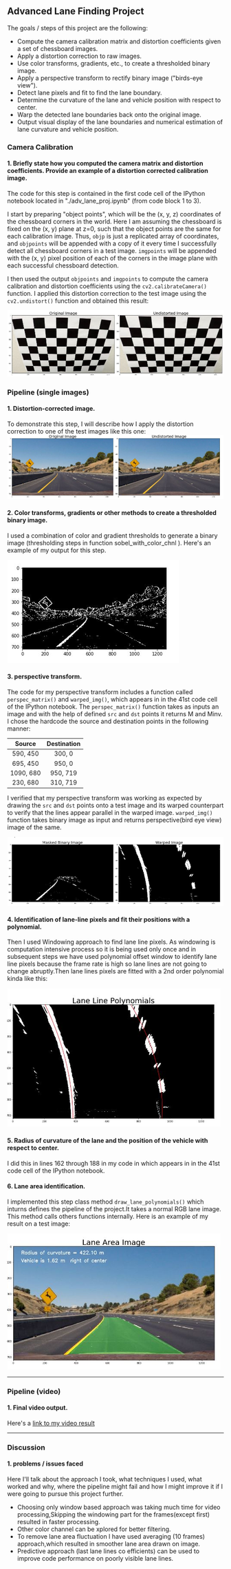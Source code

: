 
## Advanced Lane Finding Project

The goals / steps of this project are the following:

* Compute the camera calibration matrix and distortion coefficients given a set of chessboard images.
* Apply a distortion correction to raw images.
* Use color transforms, gradients, etc., to create a thresholded binary image.
* Apply a perspective transform to rectify binary image ("birds-eye view").
* Detect lane pixels and fit to find the lane boundary.
* Determine the curvature of the lane and vehicle position with respect to center.
* Warp the detected lane boundaries back onto the original image.
* Output visual display of the lane boundaries and numerical estimation of lane curvature and vehicle position.

[//]: # (Image References)

[image1]: ./writeup_images/undistort_output.JPG "Undistorted"
[image2]: ./writeup_images/dist_undist.JPG "Road Transformed"
[image3]: ./writeup_images/binary_combo_example.JPG "Binary Example"
[image4]: ./writeup_images/warped_straight_lines.JPG "Warp Example"
[image5]: ./writeup_images/color_fit_lines.JPG "Fit Visual"
[image6]: ./writeup_images/example_output.JPG "Output"
[video1]: ./laneVideo.mp4 "Video"

### Camera Calibration

#### 1. Briefly state how you computed the camera matrix and distortion coefficients. Provide an example of a distortion corrected calibration image.

The code for this step is contained in the first code cell of the IPython notebook located in "./adv_lane_proj.ipynb" (from code block 1 to 3).  

I start by preparing "object points", which will be the (x, y, z) coordinates of the chessboard corners in the world. Here I am assuming the chessboard is fixed on the (x, y) plane at z=0, such that the object points are the same for each calibration image.  Thus, `objp` is just a replicated array of coordinates, and `objpoints` will be appended with a copy of it every time I successfully detect all chessboard corners in a test image.  `imgpoints` will be appended with the (x, y) pixel position of each of the corners in the image plane with each successful chessboard detection.  

I then used the output `objpoints` and `imgpoints` to compute the camera calibration and distortion coefficients using the `cv2.calibrateCamera()` function.  I applied this distortion correction to the test image using the `cv2.undistort()` function and obtained this result:

![alt text][image1]

### Pipeline (single images)

#### 1. Distortion-corrected image.

To demonstrate this step, I will describe how I apply the distortion correction to one of the test images like this one:
![alt text][image2]

#### 2. Color transforms, gradients or other methods to create a thresholded binary image.

I used a combination of color and gradient thresholds to generate a binary image (thresholding steps in function sobel_with_color_chnl ).  Here's an example of my output for this step.

![alt text][image3]

#### 3. perspective transform.

The code for my perspective transform includes a function called `perspec_matrix()` and `warped_img()`, which appears in in the 41st code cell of the IPython notebook.  The `perspec_matrix()` function takes as inputs an image and with the help of defined `src` and `dst` points it returns M and Minv.  I chose the hardcode the source and destination points in the following manner:

| Source        | Destination   | 
|:-------------:|:-------------:| 
| 590, 450      | 300, 0        | 
| 695, 450      | 950, 0        |
| 1090, 680     | 950, 719      |
| 230, 680      | 310, 719      |

I verified that my perspective transform was working as expected by drawing the `src` and `dst` points onto a test image and its warped counterpart to verify that the lines appear parallel in the warped image.
`warped_img()` function takes binary image as input and returns perspective(bird eye view) image of the same.

![alt text][image4]

#### 4. Identification of lane-line pixels and fit their positions with a polynomial.

Then I used Windowing approach to find lane line pixels. As windowing is computation intensive process so it is being used only once and in subsequent steps we have used polynomial offset window to identify lane line pixels because the frame rate is high so lane lines are not going to change abruptly.Then lane lines pixels are fitted with a 2nd order polynomial kinda like this:

![alt text][image5]

#### 5. Radius of curvature of the lane and the position of the vehicle with respect to center.

I did this in lines 162 through 188 in my code in which appears in in the 41st code cell of the IPython notebook.

#### 6. Lane area identification.

I implemented this step class method `draw_lane_polynomials()` which inturns defines the pipeline of the project.It takes a normal RGB lane image. This method calls others functions internally.  Here is an example of my result on a test image:

![alt text][image6]

---

### Pipeline (video)

#### 1. Final video output.

Here's a [link to my video result](./laneVideo.mp4)

---

### Discussion

#### 1. problems / issues faced 

Here I'll talk about the approach I took, what techniques I used, what worked and why, where the pipeline might fail and how I might improve it if I were going to pursue this project further.

* Choosing only window based approach was taking much time for video processing,Skipping the windowing part for the frames(except first) resulted in faster processing.
* Other color channel can be xplored for better filtering.
* To remove lane area fluctuation I have used averaging (10 frames) approach,which resulted in smoother lane area drawn on image.
* Predictive approach (last lane lines co efficients) can be used to improve code performance on poorly visible lane lines.
